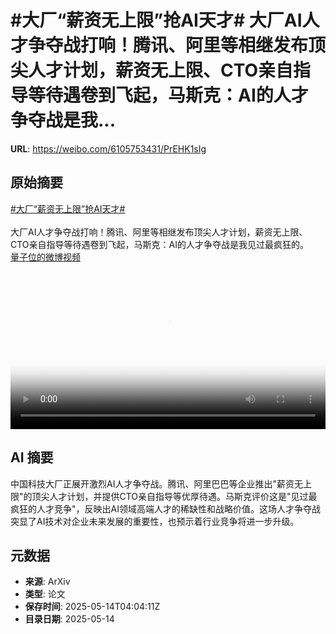 # #大厂“薪资无上限”抢AI天才# 大厂AI人才争夺战打响！腾讯、阿里等相继发布顶尖人才计划，薪资无上限、CTO亲自指导等待遇卷到飞起，马斯克：AI的人才争夺战是我...

**URL**: https://weibo.com/6105753431/PrEHK1sIg

## 原始摘要

<a href="https://m.weibo.cn/search?containerid=231522type%3D1%26t%3D10%26q%3D%23%E5%A4%A7%E5%8E%82%E2%80%9C%E8%96%AA%E8%B5%84%E6%97%A0%E4%B8%8A%E9%99%90%E2%80%9D%E6%8A%A2AI%E5%A4%A9%E6%89%8D%23&amp;extparam=%23%E5%A4%A7%E5%8E%82%E2%80%9C%E8%96%AA%E8%B5%84%E6%97%A0%E4%B8%8A%E9%99%90%E2%80%9D%E6%8A%A2AI%E5%A4%A9%E6%89%8D%23" data-hide=""><span class="surl-text">#大厂“薪资无上限”抢AI天才#</span></a> <br><br>大厂AI人才争夺战打响！腾讯、阿里等相继发布顶尖人才计划，薪资无上限、CTO亲自指导等待遇卷到飞起，马斯克：AI的人才争夺战是我见过最疯狂的。 <a href="https://video.weibo.com/show?fid=1034:5165912135761927" data-hide=""><span class="url-icon"><img style="width: 1rem;height: 1rem" src="https://h5.sinaimg.cn/upload/2015/09/25/3/timeline_card_small_video_default.png" referrerpolicy="no-referrer"></span><span class="surl-text">量子位的微博视频</span></a> <br clear="both"><div style="clear: both"></div><video controls="controls" poster="https://tvax2.sinaimg.cn/orj480/006Fd7o3ly1i1e1zzj8o5j30u01hcq5c.jpg" style="width: 100%"><source src="https://f.video.weibocdn.com/o0/hpkQXLpYlx08odq5VoDu01041200xOiQ0E010.mp4?label=mp4_720p&amp;template=720x1280.24.0&amp;ori=0&amp;ps=1CwnkDw1GXwCQx&amp;Expires=1747198786&amp;ssig=%2FohAwBU6vn&amp;KID=unistore,video"><source src="https://f.video.weibocdn.com/o0/xq5N4U46lx08odq5AoTK01041200k88d0E010.mp4?label=mp4_hd&amp;template=540x960.24.0&amp;ori=0&amp;ps=1CwnkDw1GXwCQx&amp;Expires=1747198786&amp;ssig=q5n3xetf1X&amp;KID=unistore,video"><source src="https://f.video.weibocdn.com/o0/bjrXIA3Rlx08odq5dZeo01041200akNp0E010.mp4?label=mp4_ld&amp;template=360x640.24.0&amp;ori=0&amp;ps=1CwnkDw1GXwCQx&amp;Expires=1747198786&amp;ssig=BbzR99d4wC&amp;KID=unistore,video"><p>视频无法显示，请前往<a href="https://video.weibo.com/show?fid=1034%3A5165912135761927" target="_blank" rel="noopener noreferrer">微博视频</a>观看。</p></video>

## AI 摘要

中国科技大厂正展开激烈AI人才争夺战。腾讯、阿里巴巴等企业推出"薪资无上限"的顶尖人才计划，并提供CTO亲自指导等优厚待遇。马斯克评价这是"见过最疯狂的人才竞争"，反映出AI领域高端人才的稀缺性和战略价值。这场人才争夺战突显了AI技术对企业未来发展的重要性，也预示着行业竞争将进一步升级。

## 元数据

- **来源**: ArXiv
- **类型**: 论文
- **保存时间**: 2025-05-14T04:04:11Z
- **目录日期**: 2025-05-14
